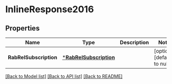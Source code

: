 # InlineResponse2016

## Properties
Name | Type | Description | Notes
------------ | ------------- | ------------- | -------------
**RabRelSubscription** | [***RabRelSubscription**](RabRelSubscription.md) |  | [optional] [default to null]

[[Back to Model list]](../README.md#documentation-for-models) [[Back to API list]](../README.md#documentation-for-api-endpoints) [[Back to README]](../README.md)



